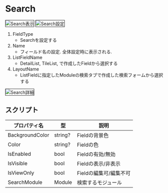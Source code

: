 # Search



<img src="../../images/Search表示.png" alt="Search表示" title="Search表示" style="border: 1px solid;">

<img src="../../images/Search設定.png" alt="Search設定" title="Search設定" style="border: 1px solid;" >

1. FieldType
    - Searchを設定する
2. Name
    - フィールド名の設定. 全体設定時に表示される.
3. ListFieldName
    - DetailList, TileList, で作成したFieldから選択する
4. LayoutName
    - ListFieldに指定したModuleの検索タブで作成した検索フォームから選択する

<img src="../../images/Search詳細.png" alt="Search詳細" title="Search詳細" style="border: 1px solid;">



## スクリプト
| プロパティ名          | 型       | 説明             |
|-----------------|---------|----------------|
| BackgroundColor | string? | Fieldの背景色      | 
| Color           | string? | Fieldの色        |
| IsEnabled       | bool    | Fieldの有効/無効    |
| IsVisible       | bool    | Fieldの表示/非表示   |
| IsViewOnly      | bool    | Fieldの編集可/編集不可 |
| SearchModule    | Module  | 検索するモジュール      |
